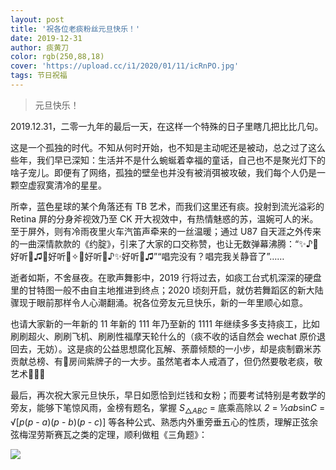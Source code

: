```yaml
---
layout: post
title: '祝各位老痰粉丝元旦快乐！'
date: 2019-12-31
author: 痰黄刀
color: rgb(250,88,18)
cover: 'https://upload.cc/i1/2020/01/11/icRnPO.jpg'
tags: 节日祝福
---
```


> 元旦快乐！

2019.12.31，二零一九年的最后一天，在这样一个特殊的日子里瞎几把比比几句。

这是一个孤独的时代。不知从何时开始，也不知是主动呢还是被动，总之过了这么些年，我们早已深知：生活并不是什么蜿蜒着幸福的童话，自己也不是聚光灯下的啥子宠儿。即便有了网络，孤独的壁垒也并没有被消弭被攻破，我们每个人仍是一颗空虚寂寞清冷的星星。

所幸，蓝色星球的某个角落还有 TB 艺术，而我们这里还有痰。投射到流光溢彩的 Retina 屏的分身斧视效乃至 CK 开大视效中，有热情魅惑的苏，温婉可人的米。至于屏外，则有冷雨夜里火车汽笛声牵来的一丝温暖；通过 U87 自天涯之外传来的一曲深情款款的《约腚》，引来了大家的口交称赞，也让无数弹幕沸腾：“✨♪🎉好听🎊♫🍭好听🍭✧🌈好听🌈♪✨好听🎉♫”“唱完没有？唱完我关静音了”……

逝者如斯，不舍昼夜。在歌声舞影中，2019 行将过去，如痰工台式机深深的硬盘里的甘特图一般不由自主地推进到终点；2020 顷刻开启，就仿若舞蹈区的新大陆骤现于眼前那样令人心潮翻涌。祝各位旁友元旦快乐，新的一年里顺心如意。

也请大家新的一年新的 11 年新的 111 年乃至新的 1111 年继续多多支持痰工，比如刷刷超火、刷刷飞机、刷刷性福摩天轮什么的（痰不收的话自然会 wechat 原价退回去，无妨）。这是痰的公益思想腐化瓦解、荼蘼倾颓的一小步，却是痰制霸米苏贡献总榜、有🍉房间紫牌子的一大步。虽然笔者本人戒酒了，但仍然要敬老痰，敬艺术🍶🥂🍻

最后，再次祝大家元旦快乐，早日如愿恰到烂钱和女粉；而要考试特别是考数学的旁友，能够下笔惊风雨，金榜有题名，掌握 *S*<sub>△<i>ABC</i></sub> = 底乘高除以 *2* = ½<i>ab</i>sin*C* = √[<i>p</i>(*p* - *a*)(*p* - *b*)(*p* - *c*)] 等各种公式、熟悉内外重旁垂五心的性质，理解正弦余弦梅涅劳斯赛瓦之类的定理，顺利做粗《三角题》：

![](https://upload.cc/i1/2020/01/11/deS26R.png)
